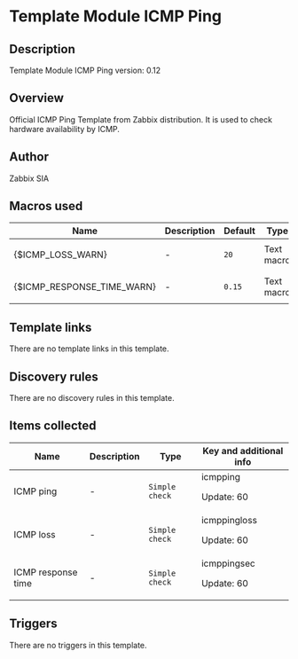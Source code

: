 # Template Module ICMP Ping

## Description

Template Module ICMP Ping version: 0.12

## Overview

Official ICMP Ping Template from Zabbix distribution. It is used to check hardware availability by ICMP.



## Author

Zabbix SIA

## Macros used

|Name|Description|Default|Type|
|----|-----------|-------|----|
|{$ICMP_LOSS_WARN}|<p>-</p>|`20`|Text macro|
|{$ICMP_RESPONSE_TIME_WARN}|<p>-</p>|`0.15`|Text macro|
## Template links

There are no template links in this template.

## Discovery rules

There are no discovery rules in this template.

## Items collected

|Name|Description|Type|Key and additional info|
|----|-----------|----|----|
|ICMP ping|<p>-</p>|`Simple check`|icmpping<p>Update: 60</p>|
|ICMP loss|<p>-</p>|`Simple check`|icmppingloss<p>Update: 60</p>|
|ICMP response time|<p>-</p>|`Simple check`|icmppingsec<p>Update: 60</p>|
## Triggers

There are no triggers in this template.

